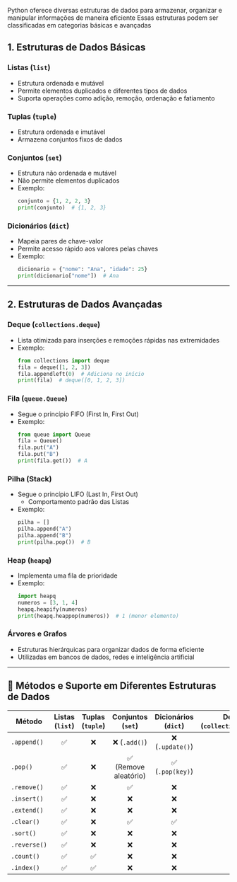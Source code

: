 Python oferece diversas estruturas de dados para armazenar, organizar e manipular informações de maneira eficiente
Essas estruturas podem ser classificadas em categorias básicas e avançadas

## 1. **Estruturas de Dados Básicas**

### **Listas (`list`)**
- Estrutura ordenada e mutável
- Permite elementos duplicados e diferentes tipos de dados
- Suporta operações como adição, remoção, ordenação e fatiamento


### **Tuplas (`tuple`)**
- Estrutura ordenada e imutável
- Armazena conjuntos fixos de dados


### **Conjuntos (`set`)**
- Estrutura não ordenada e mutável
- Não permite elementos duplicados
- Exemplo:
  ```python
  conjunto = {1, 2, 2, 3}
  print(conjunto)  # {1, 2, 3}
  ```

### **Dicionários (`dict`)**
- Mapeia pares de chave-valor
- Permite acesso rápido aos valores pelas chaves
- Exemplo:
  ```python
  dicionario = {"nome": "Ana", "idade": 25}
  print(dicionario["nome"])  # Ana
  ```

---

## 2. **Estruturas de Dados Avançadas**

### **Deque (`collections.deque`)**
- Lista otimizada para inserções e remoções rápidas nas extremidades
- Exemplo:
  ```python
  from collections import deque
  fila = deque([1, 2, 3])
  fila.appendleft(0)  # Adiciona no início
  print(fila)  # deque([0, 1, 2, 3])
  ```

### **Fila (`queue.Queue`)**
- Segue o princípio FIFO (First In, First Out)
- Exemplo:
  ```python
  from queue import Queue
  fila = Queue()
  fila.put("A")
  fila.put("B")
  print(fila.get())  # A
  ```

### **Pilha (Stack)**
- Segue o princípio LIFO (Last In, First Out)
  - Comportamento padrão das Listas
- Exemplo:
  ```python
  pilha = []
  pilha.append("A")
  pilha.append("B")
  print(pilha.pop())  # B
  ```

### **Heap (`heapq`)**
- Implementa uma fila de prioridade
- Exemplo:
  ```python
  import heapq
  numeros = [3, 1, 4]
  heapq.heapify(numeros)
  print(heapq.heappop(numeros))  # 1 (menor elemento)
  ```

### **Árvores e Grafos**
- Estruturas hierárquicas para organizar dados de forma eficiente
- Utilizadas em bancos de dados, redes e inteligência artificial

---

## 📌 Métodos e Suporte em Diferentes Estruturas de Dados

| Método        | Listas (`list`) | Tuplas (`tuple`) | Conjuntos (`set`) | Dicionários (`dict`) | Deque (`collections.deque`) | Filas (`queue.Queue`) |
|--------------|:--------------:|:---------------:|:-----------------:|:-----------------:|:-------------------:|:-----------------:|
| `.append()`  | ✅ | ❌ | ❌ (`.add()`) | ❌ (`.update()`) | ✅ | ❌ (`.put()`) |
| `.pop()`     | ✅ | ❌ | ✅ (Remove aleatório) | ✅ (`.pop(key)`) | ✅ | ❌ (`.get()`) |
| `.remove()`  | ✅ | ❌ | ✅ | ❌ | ✅ | ❌ |
| `.insert()`  | ✅ | ❌ | ❌ | ❌ | ❌ | ❌ |
| `.extend()`  | ✅ | ❌ | ❌ | ❌ | ✅ | ❌ |
| `.clear()`   | ✅ | ❌ | ✅ | ✅ | ✅ | ❌ |
| `.sort()`    | ✅ | ❌ | ❌ | ❌ | ❌ | ❌ |
| `.reverse()` | ✅ | ❌ | ❌ | ❌ | ✅ | ❌ |
| `.count()`   | ✅ | ✅ | ❌ | ❌ | ❌ | ❌ |
| `.index()`   | ✅ | ✅ | ❌ | ❌ | ❌ | ❌ |
